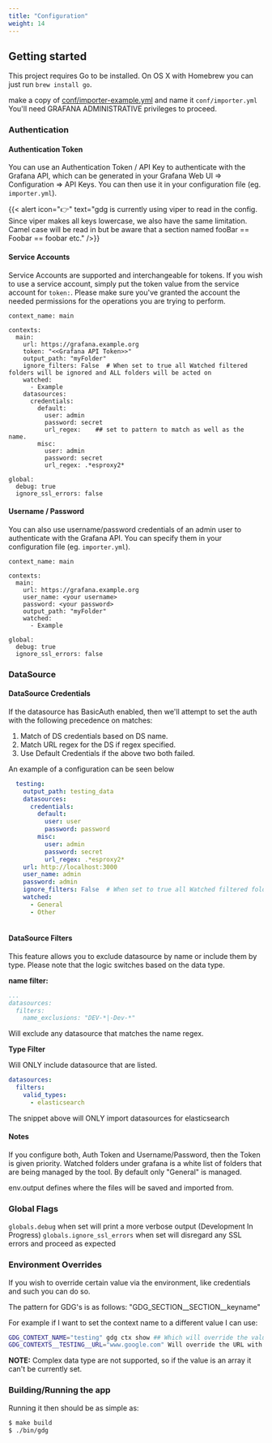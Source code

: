 ```yaml
---
title: "Configuration"
weight: 14
---
```

## Getting started

This project requires Go to be installed. On OS X with Homebrew you can just run `brew install go`.





make a copy of [conf/importer-example.yml](https://github.com/esnet/gdg/blob/master/conf/importer-example.yml) and name it `conf/importer.yml` You'll need GRAFANA ADMINISTRATIVE privileges to proceed.


### Authentication

#### Authentication Token

You can use an Authentication Token / API Key to authenticate with the Grafana API, which can be generated in your Grafana Web UI => Configuration => API Keys. You can then use it in your configuration file (eg. `importer.yml`).

{{< alert icon="👉" text="gdg is currently using viper to read in the config.  Since viper makes all keys lowercase, we also have the same limitation.  Camel case will be read in but be aware that a section named fooBar == Foobar == foobar etc." />}}
<!-- WARNING: gdg is currently using viper to read in the config.  Since viper makes all keys lowercase, we also have the same limitation.  Camel case will be read in but be aware that a section named fooBar == Foobar == foobar etc. -->

#### Service Accounts

Service Accounts are supported and interchangeable for tokens.  If you wish to use a service account, simply put the token value from the service account for `token:`.  Please make sure you've granted the account the needed permissions for the operations you are trying to perform.

```
context_name: main

contexts:
  main:
    url: https://grafana.example.org
    token: "<<Grafana API Token>>"
    output_path: "myFolder"
    ignore_filters: False  # When set to true all Watched filtered folders will be ignored and ALL folders will be acted on
    watched:
      - Example
    datasources:
      credentials:
        default:
          user: admin
          password: secret
          url_regex:    ## set to pattern to match as well as the name.
        misc:
          user: admin
          password: secret
          url_regex: .*esproxy2*      

global:
  debug: true
  ignore_ssl_errors: false
```

#### Username / Password

You can also use username/password credentials of an admin user to authenticate with the Grafana API. You can specify them in your configuration file (eg. `importer.yml`).
```
context_name: main

contexts:
  main:
    url: https://grafana.example.org
    user_name: <your username>
    password: <your password>
    output_path: "myFolder"
    watched:
      - Example

global:
  debug: true
  ignore_ssl_errors: false
```

### DataSource 

#### DataSource Credentials

If the datasource has BasicAuth enabled, then we'll attempt to set the auth with the following precedence on matches:

1. Match of DS credentials based on DS name.
2. Match URL regex for the DS if regex specified.
3. Use Default Credentials if the above two both failed.

An example of a configuration can be seen below

```yaml
  testing:
    output_path: testing_data
    datasources:
      credentials:
        default:
          user: user
          password: password
        misc:
          user: admin
          password: secret
          url_regex: .*esproxy2*
    url: http://localhost:3000
    user_name: admin
    password: admin
    ignore_filters: False  # When set to true all Watched filtered folders will be ignored and ALL folders will be acted on
    watched:
      - General
      - Other 
 
 ```

#### DataSource Filters

This feature allows you to exclude datasource by name or include them by type.  Please note that the logic switches based on the data type.

**name filter:**

```yaml
...
datasources:
  filters:
    name_exclusions: "DEV-*|-Dev-*"
```

Will exclude any datasource that matches the name regex.

**Type Filter**

Will ONLY include datasource that are listed. 

```yaml
datasources:
  filters:
    valid_types:
      - elasticsearch
```

The snippet above will ONLY import datasources for elasticsearch




#### Notes

If you configure both, Auth Token and Username/Password, then the Token is given priority.
Watched folders under grafana is a white list of folders that are being managed by the tool.  By default only "General" is managed.  

env.output defines where the files will be saved and imported from.

### Global Flags

`globals.debug` when set will print a more verbose output (Development In Progress)
`globals.ignore_ssl_errors` when set will disregard any SSL errors and proceed as expected

### Environment Overrides

If you wish to override certain value via the environment, like credentials and such you can do so.  

The pattern for GDG's is as follows:  "GDG_SECTION__SECTION__keyname"

For example if I want to set the context name to a different value I can use:

```sh
GDG_CONTEXT_NAME="testing" gdg ctx show ## Which will override the value from the context file.
GDG_CONTEXTS__TESTING__URL="www.google.com" Will override the URL with the one provided.
 ```


**NOTE:** Complex data type are not supported, so if the value is an array it can't be currently set.




### Building/Running the app

Running it then should be as simple as:

```bash
$ make build
$ ./bin/gdg
```
